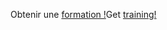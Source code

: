 <span data-ttu-id="abbc0-101">Obtenir une [formation !](https://docs.microsoft.com/en-us/dynamics365/get-started/training/)</span><span class="sxs-lookup"><span data-stu-id="abbc0-101">Get [training!](https://docs.microsoft.com/en-us/dynamics365/get-started/training/)</span></span>
